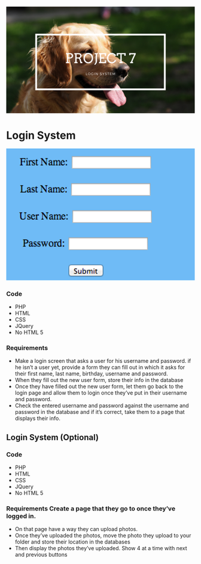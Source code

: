 ![alt](./7.png)

# Login System

![alt](./login.png)

### Code

- PHP
- HTML
- CSS
- JQuery
- No HTML 5

### Requirements

- Make a login screen that asks a user for his username and password. if he isn’t a user yet, provide a form they can fill out in which it asks for their first name, last name, birthday, username and password.
- When they fill out the new user form, store their info in the database
- Once they have filled out the new user form, let them go back to the login page and allow them to login once they’ve put in their username and password.
- Check the entered username and password against the username and password in the database and if it’s correct, take them to a page that displays their info.

## Login System (Optional)

### Code

- PHP
- HTML
- CSS
- JQuery
- No HTML 5

### Requirements Create a page that they go to once they’ve logged in.

- On that page have a way they can upload photos.
- Once they’ve uploaded the photos, move the photo they upload to your folder and store their location in the databases
- Then display the photos they’ve uploaded. Show 4 at a time with next and previous buttons
